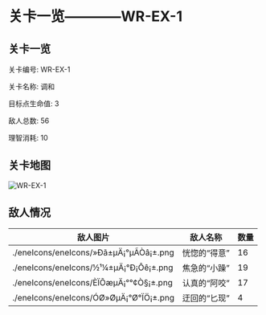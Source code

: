 # 关卡一览————WR-EX-1


## 关卡一览

关卡编号: WR-EX-1

关卡名称: 调和

目标点生命值: 3

敌人总数: 56

理智消耗: 10


## 关卡地图
![WR-EX-1](./oprMap/WR-EX-1.png)

## 敌人情况

| 敌人图片 | 敌人名称 | 数量  |
|---------|-----|-----|
| ./eneIcons/eneIcons/»Ðã±µÄ¡°µÃÒâ¡±.png| 恍惚的“得意”  |   16  |
| ./eneIcons/eneIcons/½¹¼±µÄ¡°Ð¡Ôê¡±.png| 焦急的“小躁”  |   19  |
| ./eneIcons/eneIcons/ÈÏÕæµÄ¡°°¢Ò§¡±.png| 认真的“阿咬”  |   17  |
| ./eneIcons/eneIcons/ÓØ»ØµÄ¡°Ø°ÏÖ¡±.png| 迂回的“匕现”  |   4  |

